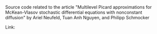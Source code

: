 Source code related to the article "Multilevel Picard approximations for McKean-Vlasov stochastic differential equations with nonconstant diffusion" by Ariel Neufeld, Tuan Anh Nguyen, and Philipp Schmocker

Link: 
